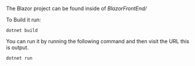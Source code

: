 The Blazor project can be found inside of *BlazorFrontEnd/*

To Build it run:

```
dotnet build
```

You can run it by running the following command and then visit the URL this is output. 

```
dotnet run
```
